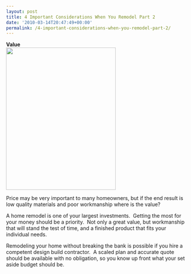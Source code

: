 ```yaml
---
layout: post
title: 4 Important Considerations When You Remodel Part 2
date: '2010-03-14T20:47:49+00:00'
permalink: /4-important-considerations-when-you-remodel-part-2/
---
```

<strong>Value                                                                          <a href="http://murraylampert.com/wp-content/uploads/2010/03/home_value1.jpg"><img class="alignright size-full wp-image-119" title="home_value" src="http://murraylampert.com/wp-content/uploads/2010/03/home_value1.jpg" alt="" width="300" height="388" /></a></strong>

Price may be very important to many homeowners, but if the end result is low quality materials and poor workmanship where is the value?

A home remodel is one of your largest investments.  Getting the most for your money should be a priority.  Not only a great value, but workmanship that will stand the test of time, and a finished product that fits your individual needs.

Remodeling your home without breaking the bank is possible if you hire a competent design build contractor.  A scaled plan and accurate quote should be available with no obligation, so you know up front what your set aside budget should be.

